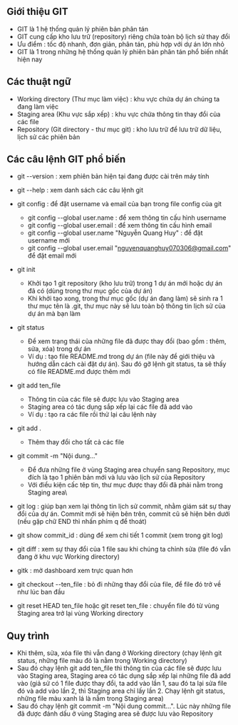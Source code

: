 ## Giới thiệu GIT
- GIT là 1 hệ thống quản lý phiên bản phân tán 
- GIT cung cấp kho lưu trữ (repository) riêng chứa toàn bộ lịch sử thay đổi
- Ưu điểm : tốc độ nhanh, đơn giản, phân tán, phù hợp với dự án lớn nhỏ
- GIT là 1 trong những hệ thống quản lý phiên bản phân tán phổ biến nhất hiện nay

## Các thuật ngữ
- Working directory (Thư mục làm việc) : khu vực chứa dự án chúng ta đang làm việc
- Staging area (Khu vực sắp xếp) : khu vực chứa thông tin thay đổi của các file
- Repository (Git directory - thư mục git) : kho lưu trữ để lưu trữ dữ liệu, lịch sử các phiên bản

## Các câu lệnh GIT phổ biến
- git --version : xem phiên bản hiện tại đang được cài trên máy tính

- git --help : xem danh sách các câu lệnh git 

- git config : để đặt username và email của bạn trong file config của git
    + git config --global user.name : để xem thông tin cấu hình username
    + git config --global user.email : để xem thông tin cấu hình email
    + git config --global user.name "Nguyễn Quang Huy" : để đặt username mới
    + git config --global user.email "nguyenquanghuy070306@gmail.com" để đặt email mới

- git init
    + Khởi tạo 1 git repository (kho lưu trữ) trong 1 dự án mới hoặc dự án đã có (dùng trong thư mục gốc của dự án)
    + Khi khởi tạo xong, trong thư mục gốc (dự án đang làm) sẽ sinh ra 1 thư mục tên là .git, thư mục này sẽ lưu toàn bộ thông tin lịch sử của dự án mà bạn làm

- git status
    + Để xem trạng thái của những file đã được thay đổi (bao gồm : thêm, sửa, xóa) trong dự án
    + Ví dụ : tạo file README.md trong dự án (file này để giới thiệu và hướng dẫn cách cài đặt dự án). Sau đó gỡ lệnh git status, ta sẽ thấy có file README.md được thêm mới

- git add ten_file
    + Thông tin của các file sẽ được lưu vào Staging area
    + Staging area có tác dụng sắp xếp lại các file đã add vào
    + Ví dụ : tạo ra các file rồi thử lại câu lệnh này

- git add .
    + Thêm thay đổi cho tất cả các file

- git commit -m "Nội dung..."
    + Để đưa những file ở vùng Staging area chuyển sang Repository, mục đích là tạo 1 phiên bản mới và lưu vào lịch sử của Repository
    + Với điều kiện cấc têp tin, thư mục được thay đổi đã phải nằm trong Staging area\

- git log : giúp bạn xem lại thông tin lịch sử commit, nhằm giám sát sự thay đổi của dự án. Commit mới sẽ hiện bên trên, commit cũ sẽ hiện bên dưới (nếu gặp chữ END thì nhấn phím q để thoát)

- git show commit_id : dùng để xem chi tiết 1 commit (xem trong git log)

- git diff : xem sự thay đổi của 1 file sau khi chúng ta chỉnh sửa (file đó vẫn đang ở khu vực Working directory)

- gitk : mở dashboard xem trực quan hơn

- git checkout --ten_file : bỏ đi những thay đổi của file, để file đó trở về như lúc ban đầu

- git reset HEAD ten_file hoặc git reset ten_file : chuyển file đó từ vùng Staging area trở lại vùng Working directory

## Quy trình
- Khi thêm, sửa, xóa file thì vẫn đang ở Working directory (chạy lệnh git status, những file màu đỏ là nằm trong Working directory)
- Sau đó chạy lệnh git add ten_file thì thông tin của các file sẽ được lưu vào Staging area, Staging area có tác dụng sắp xếp lại những file đã add vào (giả sử có 1 file được thay đổi, ta add vào lần 1, sau đó ta lại sửa file đó và add vào lần 2, thì Staging area chỉ lấy lần 2. Chạy lệnh git status, những file màu xanh lá là nằm trong Staging area)
- Sau đó chạy lệnh git commit -m "Nội dung commit...". Lúc này những file đã được đánh dấu ở vùng Staging area sẽ được lưu vào Repository